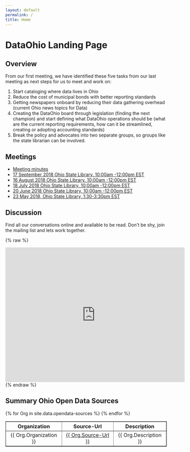 ```yaml
---
layout: default
permalink: /
title: Home
---
```

# DataOhio Landing Page
## Overview
From our first meeting, we have identified these five tasks from our last meeting as next steps for us to meet and work on:
<ol>
<li>Start cataloging where data lives in Ohio</li>
<li>Reduce the cost of municipal bonds with better reporting standards</li>
<li>Getting newspapers onboard by reducing their data gathering overhead (current Ohio news topics for Data) </li>
<li>Creating the DataOhio board through legislation (finding the next champion) and start defining what DataOhio operations should be (what are the current reporting requirements, how can it be streamlined, creating or adopting accounting standards)</li>
<li>Break the policy and advocates into two separate groups, so groups like the state librarian can be involved.</li>
</ol>

## Meetings
<ul>
<li><a href="https://docs.google.com/document/d/10ege32EMGPdF6TH-B2NGlSXiNO3WPkm_9z7pQcXUKRw/edit?usp=sharing">Meeting minutes</a>
</li>
<li><a href="https://www.eventbrite.com/e/september-2018-dataohio-meeting-tickets-46860402726">17 September 2018  Ohio State Library, 10:00am -12:00pm EST</a>
</li>
<li><a href="https://www.eventbrite.com/e/august-2018-dataohio-meeting-tickets-46860373639">16 August 2018  Ohio State Library, 10:00am -12:00pm EST</a>
</li>
<li><a href="https://www.eventbrite.com/e/july-2018-dataohio-meeting-tickets-46860146961">18 July 2018  Ohio State Library, 10:00am -12:00pm EST</a>
</li>
<li><a href="https://www.eventbrite.com/e/july-2018-dataohio-meeting-tickets-46860146961">20 June 2018  Ohio State Library, 10:00am -12:00pm EST</a>
</li>
<li><a href="https://www.eventbrite.com/e/ohio-dataohio-board-meeting-tickets-44963746777#">23 May 2018, Ohio State Library, 1:30-3:30pm EST</a>
</li>
</ul>

## Discussion
Find all our conversations online and available to be read. Don't be shy, join the mailing list and lets work together.<br />

{% raw %}
<iframe frameborder="no" border="0" marginwidth="0" marginheight="0" width="560" height="420" src="https://lists.opendatainitiative.io/pipermail/opendatainitiative/"></iframe>
{% endraw %}
		
## Summary Ohio Open Data Sources
<table cellpadding="10" border="1">
	<tr>
		<th>Organization</th><th>Source-Url</th><th>Description</th>
	</tr>
{% for Org in site.data.opendata-sources %}
  <tr>
  	<td class="tablecolumn largetablecolumn" align="center">{{ Org.Organization }}</td>
  	<td class="tablecolumn" align="center"><a href="{{ Org.Source-Url }}">{{ Org.Source-Url }}</a></td>
  	<td class="tablecolumn largetablecolumn" align="center">{{ Org.Description }}</td>
  </tr>
{% endfor %}
</table>
